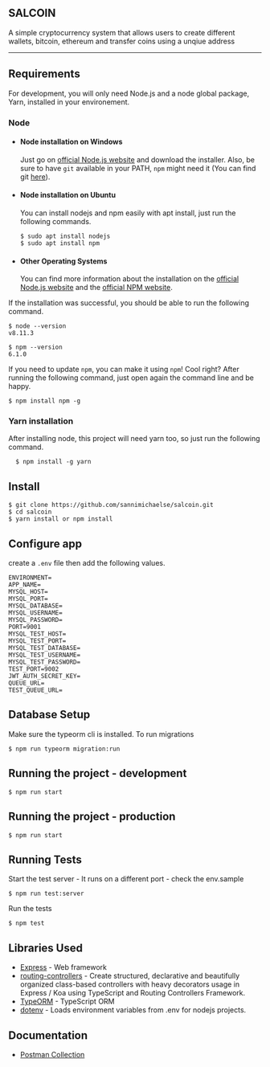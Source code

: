 ## SALCOIN

A simple cryptocurrency system that allows users to create different wallets, bitcoin, ethereum and transfer coins using a unqiue address

---

## Requirements

For development, you will only need Node.js and a node global package, Yarn, installed in your environement.

### Node

-   #### Node installation on Windows

    Just go on [official Node.js website](https://nodejs.org/) and download the installer.
    Also, be sure to have `git` available in your PATH, `npm` might need it (You can find git [here](https://git-scm.com/)).

-   #### Node installation on Ubuntu

    You can install nodejs and npm easily with apt install, just run the following commands.

        $ sudo apt install nodejs
        $ sudo apt install npm

-   #### Other Operating Systems
    You can find more information about the installation on the [official Node.js website](https://nodejs.org/) and the [official NPM website](https://npmjs.org/).

If the installation was successful, you should be able to run the following command.

    $ node --version
    v8.11.3

    $ npm --version
    6.1.0

If you need to update `npm`, you can make it using `npm`! Cool right? After running the following command, just open again the command line and be happy.

    $ npm install npm -g

###

### Yarn installation

After installing node, this project will need yarn too, so just run the following command.

      $ npm install -g yarn


## Install

    $ git clone https://github.com/sannimichaelse/salcoin.git
    $ cd salcoin
    $ yarn install or npm install

## Configure app

create a `.env` file then add the following values.

```
ENVIRONMENT=
APP_NAME=
MYSQL_HOST=
MYSQL_PORT=
MYSQL_DATABASE=
MYSQL_USERNAME=
MYSQL_PASSWORD=
PORT=9001
MYSQL_TEST_HOST=
MYSQL_TEST_PORT=
MYSQL_TEST_DATABASE=
MYSQL_TEST_USERNAME=
MYSQL_TEST_PASSWORD=
TEST_PORT=9002
JWT_AUTH_SECRET_KEY=
QUEUE_URL=
TEST_QUEUE_URL=
```

## Database Setup
Make sure the typeorm cli is installed. To run migrations

    $ npm run typeorm migration:run 

## Running the project - development

    $ npm run start 

## Running the project - production

    $ npm run start 
     

## Running Tests

Start the test server - It runs on a different port - check the env.sample
    
    $ npm run test:server 

Run the tests
    
    $ npm test 

<!-- ## Running Coverage

    $ npm run coverage  -->

## Libraries Used

- [Express](http://expressjs.com/) - Web framework
- [routing-controllers](https://github.com/typestack/routing-controllers) - Create structured, declarative and beautifully organized class-based controllers with heavy decorators usage in Express / Koa using TypeScript and Routing Controllers Framework.
- [TypeORM](https://github.com/typeorm/typeorm) - TypeScript ORM
- [dotenv](https://github.com/motdotla/dotenv) - Loads environment variables from .env for nodejs projects.

## Documentation

-   [Postman Collection](https://documenter.getpostman.com/view/3064040/TWDdjDur)
